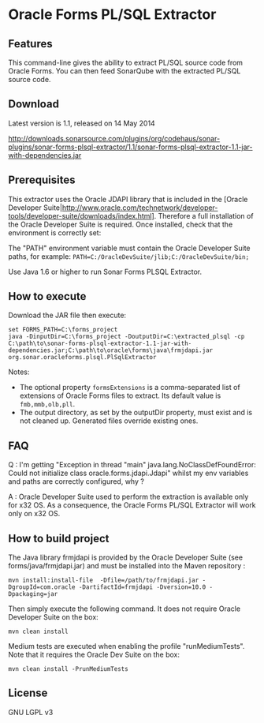 Oracle Forms PL/SQL Extractor
=============================

Features
--------
This command-line gives the ability to extract PL/SQL source code from Oracle Forms. You can then feed SonarQube with the extracted PL/SQL source code.

Download
--------

Latest version is 1.1, released on 14 May 2014

http://downloads.sonarsource.com/plugins/org/codehaus/sonar-plugins/sonar-forms-plsql-extractor/1.1/sonar-forms-plsql-extractor-1.1-jar-with-dependencies.jar

Prerequisites
-------------
This extractor uses the Oracle JDAPI library that is included in the [Oracle Developer Suite|http://www.oracle.com/technetwork/developer-tools/developer-suite/downloads/index.html]. Therefore a full installation of the Oracle Developer Suite is required. Once installed, check that the environment is correctly set:

The "PATH" environment variable must contain the Oracle Developer Suite paths, for example: ```PATH=C:/OracleDevSuite/jlib;C:/OracleDevSuite/bin;```

Use Java 1.6 or higher to run Sonar Forms PLSQL Extractor.

How to execute
--------------
Download the JAR file then execute:

```
set FORMS_PATH=C:\forms_project
java -DinputDir=C:\forms_project -DoutputDir=C:\extracted_plsql -cp C:\path\to\sonar-forms-plsql-extractor-1.1-jar-with-dependencies.jar;C:\path\to\oracle\forms\java\frmjdapi.jar org.sonar.oracleforms.plsql.PlSqlExtractor
```

Notes:
* The optional property ```formsExtensions``` is a comma-separated list of extensions of Oracle Forms files to extract. Its default value is ```fmb,mmb,olb,pll```.
* The output directory, as set by the outputDir property, must exist and is not cleaned up. Generated files override existing ones.

FAQ
---

Q : I'm getting "Exception in thread "main" java.lang.NoClassDefFoundError: Could not initialize class oracle.forms.jdapi.Jdapi" whilst my env variables and paths are correctly configured, why ?

A :  Oracle Developer Suite used to perform the extraction is available only for x32 OS. As a consequence, the Oracle Forms PL/SQL Extractor will work only on x32 OS.

How to build project
--------------------

The Java library frmjdapi is provided by the Oracle Developer Suite (see forms/java/frmjdapi.jar) and must be installed into the Maven repository :

```
mvn install:install-file  -Dfile=/path/to/frmjdapi.jar -DgroupId=com.oracle -DartifactId=frmjdapi -Dversion=10.0 -Dpackaging=jar
```

Then simply execute the following command. It does not require Oracle Developer Suite on the box:

```
mvn clean install
```

Medium tests are executed when enabling the profile "runMediumTests". Note that it requires the Oracle Dev Suite on the box:

```
mvn clean install -PrunMediumTests
```


License
-------

GNU LGPL v3
